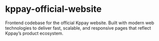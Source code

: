 # kppay-official-website

Frontend codebase for the official Kppay website. Built with modern web technologies to deliver fast, scalable, and responsive pages that reflect Kppay’s product ecosystem.
